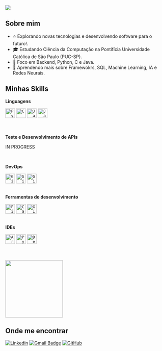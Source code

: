 ![](https://komarev.com/ghpvc/?username=LeoMSgit&color=006bed)

## Sobre mim

- ⭐ Explorando novas tecnologias e desenvolvendo software para o futuro!.
- 🎓 Estudando Ciência da Computação na Pontifícia Universidade Católica de São Paulo (PUC-SP).
- 💼 Foco em Backend, Python, C e Java.
- 🌱 Aprendendo mais sobre Framewokrs, SQL, Machine Learning, IA e Redes Neurais.

## Minhas Skills

**Linguagens**

<div >
	<code><img width="30" src="https://user-images.githubusercontent.com/25181517/183423507-c056a6f9-1ba8-4312-a350-19bcbc5a8697.png" alt="Python" title="Python"/></code>
	<code><img width="30" src="https://user-images.githubusercontent.com/25181517/192106070-46255bcf-65e6-4c6b-a296-bf8d0d8fb2a7.png" alt="C" title="C"/></code>
	<code><img width="30" src="https://user-images.githubusercontent.com/25181517/117201156-9a724800-adec-11eb-9a9d-3cd0f67da4bc.png" alt="Java" title="Java"/></code>
	<code><img width="30" src="https://user-images.githubusercontent.com/25181517/117447155-6a868a00-af3d-11eb-9cfe-245df15c9f3f.png" alt="JavaScript" title="JavaScript"/></code>
</div>
<br/><br/>

**Teste e Desenvolvimento de APIs**

IN PROGRESS

<br/>

**DevOps**

<div >
	<code><img width="30" src="https://user-images.githubusercontent.com/25181517/192108372-f71d70ac-7ae6-4c0d-8395-51d8870c2ef0.png" alt="Git" title="Git"/></code>
	<code><img width="30" src="https://user-images.githubusercontent.com/25181517/192108374-8da61ba1-99ec-41d7-80b8-fb2f7c0a4948.png" alt="GitHub" title="GitHub"/></code>
	<code><img width="30" src="https://user-images.githubusercontent.com/25181517/192108376-c675d39b-90f6-4073-bde6-5a9291644657.png" alt="GitLab" title="GitLab"/></code>
</div>
<br/>

**Ferramentas de desenvolvimento**

<div >
	<code><img width="30" src="https://user-images.githubusercontent.com/25181517/189715289-df3ee512-6eca-463f-a0f4-c10d94a06b2f.png" alt="Figma" title="Figma"/></code>
	<code><img width="30" src="https://github-production-user-asset-6210df.s3.amazonaws.com/136815194/253220886-02494c7c-de6a-43a6-9293-6369696842ed.png" alt="Canva" title="Canva"/></code>
	<code><img width="30" src="https://upload.wikimedia.org/wikipedia/commons/thumb/4/45/The_GIMP_icon_-_gnome.svg/316px-The_GIMP_icon_-_gnome.svg.png" alt="GIMP" title="GIMP"/></code>
</div>
<br/>

**IDEs**

<div >
	<code><img width="30" src="https://github.com/marwin1991/profile-technology-icons/assets/136815194/a57a85ba-e2dd-4036-85b6-7e1532391627" alt="Arduino" title="Arduino"/></code>
	<code><img width="30" src="https://upload.wikimedia.org/wikipedia/commons/thumb/1/1d/PyCharm_Icon.svg/1024px-PyCharm_Icon.svg.png" alt="PyCharm" title="PyCharm"/></code>
	<code><img width="30" src="https://i.imgur.com/qEa48mi.png" alt="Dev-C++ Embarcaderos" title="Dev-C++ Embarcaderos"/></code>
</div>


<br/><br/>
<a href="https://github.com/LeoMSgit" title="Perfil de Leonardo">
  <img height="180em" src="https://github-readme-stats.vercel.app/api?username=LeoMSgit&theme=dracula&show_icons=true" />
</a>
<br/>

## Onde me encontrar

[![Linkedin](https://img.shields.io/badge/-LeoMSgit-blue?style=flat-square&logo=Linkedin&logoColor=white&link=https://www.linkedin.com/in/leomsantos/)](https://www.linkedin.com/in/leomsantos/)
[![Gmail Badge](https://img.shields.io/badge/-leoms--98@hotmail.com-D14836?style=flat-square&logo=Gmail&logoColor=white)](mailto:leoms-98@hotmail.com)
[![GitHub](https://img.shields.io/github/followers/LeoMSgit?label=follow&style=social)](https://github.com/LeoMSgit)

